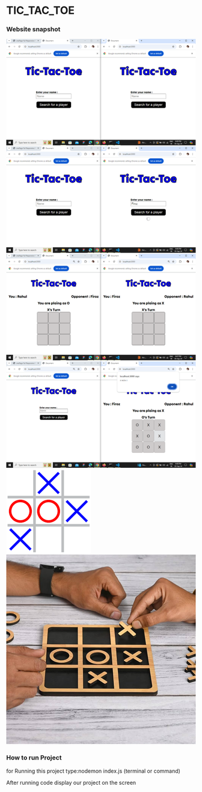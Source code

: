 # TIC_TAC_TOE

### Website snapshot
![image1](https://github.com/Firoz0006/TIC_TAC_TOE/blob/main/snapshot/Screenshot%20(151).png)
![image2](https://github.com/Firoz0006/TIC_TAC_TOE/blob/main/snapshot/Screenshot%20(152).png)
![image3](https://github.com/Firoz0006/TIC_TAC_TOE/blob/main/snapshot/Screenshot%20(153).png)
![image4](https://github.com/Firoz0006/TIC_TAC_TOE/blob/main/snapshot/Screenshot%20(154).png)
![image5](https://github.com/Firoz0006/TIC_TAC_TOE/blob/main/snapshot/images.png)
![image6](https://github.com/Firoz0006/TIC_TAC_TOE/blob/main/snapshot/image.jpg)

### How to run Project
for Running this project type:nodemon index.js (terminal or command)

After running code display our project on the screen
